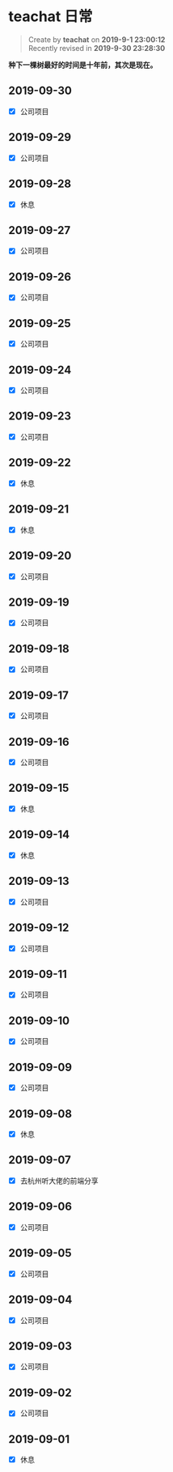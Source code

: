 # teachat 日常

> Create by **teachat** on **2019-9-1 23:00:12**  
> Recently revised in **2019-9-30 23:28:30**

**种下一棵树最好的时间是十年前，其次是现在。**

## 2019-09-30

- [x] 公司项目

## 2019-09-29

- [x] 公司项目

## 2019-09-28

- [x] 休息

## 2019-09-27

- [x] 公司项目

## 2019-09-26

- [x] 公司项目

## 2019-09-25

- [x] 公司项目

## 2019-09-24

- [x] 公司项目

## 2019-09-23

- [x] 公司项目

## 2019-09-22

- [x] 休息

## 2019-09-21

- [x] 休息

## 2019-09-20

- [x] 公司项目

## 2019-09-19

- [x] 公司项目

## 2019-09-18

- [x] 公司项目

## 2019-09-17

- [x] 公司项目

## 2019-09-16

- [x] 公司项目

## 2019-09-15

- [x] 休息

## 2019-09-14

- [x] 休息

## 2019-09-13

- [x] 公司项目

## 2019-09-12

- [x] 公司项目

## 2019-09-11

- [x] 公司项目

## 2019-09-10

- [x] 公司项目

## 2019-09-09

- [x] 公司项目

## 2019-09-08

- [x] 休息

## 2019-09-07

- [x] 去杭州听大佬的前端分享

## 2019-09-06

- [x] 公司项目

## 2019-09-05

- [x] 公司项目

## 2019-09-04

- [x] 公司项目

## 2019-09-03

- [x] 公司项目

## 2019-09-02

- [x] 公司项目

## 2019-09-01

- [x] 休息

